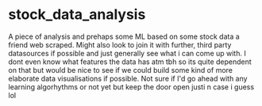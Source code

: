 # stock_data_analysis

A piece of analysis and prehaps some ML based on some stock data a friend web scraped. Might also look to join it with further, third party datasources if possible and just generally see what i can come up with. I dont even know what features the data has atm tbh so its quite dependent on that but would be nice to see if we could build some kind of more elaborate data visualisations if possible. Not sure if I'd go ahead with any learning algorhythms or not yet but keep the door open justi n case i guess lol
